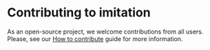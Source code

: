 # Contributing to imitation

As an open-source project, we welcome contributions from all users. Please, see our 
[How to contribute](https://imitation.readthedocs.io/en/latest/contributing/how-to-contribute.html) guide for more information.